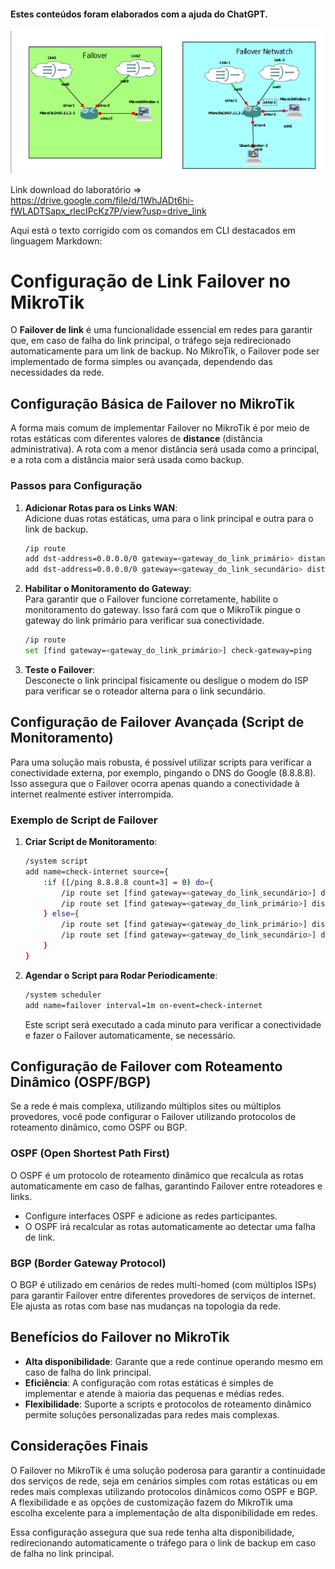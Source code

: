 #### Estes conteúdos foram elaborados com a ajuda do ChatGPT.

![Minha imagem](https://github.com/mateusfilipeferraz/Redes-e-infraestrutura/blob/main/Link%20Failover/Link%20Failover.png)


Link download do laboratório => https://drive.google.com/file/d/1WhJADt6hi-fWLADTSapx_rlecIPcKz7P/view?usp=drive_link

Aqui está o texto corrigido com os comandos em CLI destacados em linguagem Markdown:

# Configuração de Link Failover no MikroTik

O **Failover de link** é uma funcionalidade essencial em redes para garantir que, em caso de falha do link principal, o tráfego seja redirecionado automaticamente para um link de backup. No MikroTik, o Failover pode ser implementado de forma simples ou avançada, dependendo das necessidades da rede.

## Configuração Básica de Failover no MikroTik

A forma mais comum de implementar Failover no MikroTik é por meio de rotas estáticas com diferentes valores de **distance** (distância administrativa). A rota com a menor distância será usada como a principal, e a rota com a distância maior será usada como backup.

### Passos para Configuração

1. **Adicionar Rotas para os Links WAN**:  
   Adicione duas rotas estáticas, uma para o link principal e outra para o link de backup.

   ```bash
   /ip route
   add dst-address=0.0.0.0/0 gateway=<gateway_do_link_primário> distance=1
   add dst-address=0.0.0.0/0 gateway=<gateway_do_link_secundário> distance=2
   ```

2. **Habilitar o Monitoramento do Gateway**:  
   Para garantir que o Failover funcione corretamente, habilite o monitoramento do gateway. Isso fará com que o MikroTik pingue o gateway do link primário para verificar sua conectividade.

   ```bash
   /ip route
   set [find gateway=<gateway_do_link_primário>] check-gateway=ping
   ```

3. **Teste o Failover**:  
   Desconecte o link principal fisicamente ou desligue o modem do ISP para verificar se o roteador alterna para o link secundário.

## Configuração de Failover Avançada (Script de Monitoramento)

Para uma solução mais robusta, é possível utilizar scripts para verificar a conectividade externa, por exemplo, pingando o DNS do Google (8.8.8.8). Isso assegura que o Failover ocorra apenas quando a conectividade à internet realmente estiver interrompida.

### Exemplo de Script de Failover

1. **Criar Script de Monitoramento**:

   ```bash
   /system script
   add name=check-internet source={
       :if ([/ping 8.8.8.8 count=3] = 0) do={
           /ip route set [find gateway=<gateway_do_link_secundário>] distance=1;
           /ip route set [find gateway=<gateway_do_link_primário>] distance=2;
       } else={
           /ip route set [find gateway=<gateway_do_link_primário>] distance=1;
           /ip route set [find gateway=<gateway_do_link_secundário>] distance=2;
       }
   }
   ```

2. **Agendar o Script para Rodar Periodicamente**:

   ```bash
   /system scheduler
   add name=failover interval=1m on-event=check-internet
   ```

   Este script será executado a cada minuto para verificar a conectividade e fazer o Failover automaticamente, se necessário.

## Configuração de Failover com Roteamento Dinâmico (OSPF/BGP)

Se a rede é mais complexa, utilizando múltiplos sites ou múltiplos provedores, você pode configurar o Failover utilizando protocolos de roteamento dinâmico, como OSPF ou BGP.

### OSPF (Open Shortest Path First)

O OSPF é um protocolo de roteamento dinâmico que recalcula as rotas automaticamente em caso de falhas, garantindo Failover entre roteadores e links.

- Configure interfaces OSPF e adicione as redes participantes.
- O OSPF irá recalcular as rotas automaticamente ao detectar uma falha de link.

### BGP (Border Gateway Protocol)

O BGP é utilizado em cenários de redes multi-homed (com múltiplos ISPs) para garantir Failover entre diferentes provedores de serviços de internet. Ele ajusta as rotas com base nas mudanças na topologia da rede.

## Benefícios do Failover no MikroTik

- **Alta disponibilidade**: Garante que a rede continue operando mesmo em caso de falha do link principal.
- **Eficiência**: A configuração com rotas estáticas é simples de implementar e atende à maioria das pequenas e médias redes.
- **Flexibilidade**: Suporte a scripts e protocolos de roteamento dinâmico permite soluções personalizadas para redes mais complexas.

## Considerações Finais

O Failover no MikroTik é uma solução poderosa para garantir a continuidade dos serviços de rede, seja em cenários simples com rotas estáticas ou em redes mais complexas utilizando protocolos dinâmicos como OSPF e BGP. A flexibilidade e as opções de customização fazem do MikroTik uma escolha excelente para a implementação de alta disponibilidade em redes.

Essa configuração assegura que sua rede tenha alta disponibilidade, redirecionando automaticamente o tráfego para o link de backup em caso de falha no link principal.
